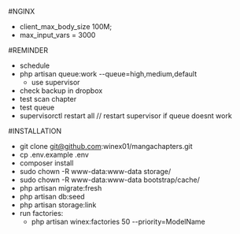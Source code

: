#NGINX
 - client_max_body_size 100M;
 - max_input_vars = 3000 

#REMINDER
 - schedule 
 - php artisan queue:work --queue=high,medium,default 
   - use supervisor
 - check backup in dropbox
 - test scan chapter
 - test queue
 - supervisorctl restart all // restart supervisor if queue doesnt work

#INSTALLATION
 - git clone git@github.com:winex01/mangachapters.git
 - cp .env.example .env
 - composer install
 - sudo chown -R www-data:www-data storage/ 
 - sudo chown -R www-data:www-data bootstrap/cache/
 - php artisan migrate:fresh
 - php artisan db:seed
 - php artisan storage:link 
 - run factories: 
    - php artisan winex:factories 50 --priority=ModelName
